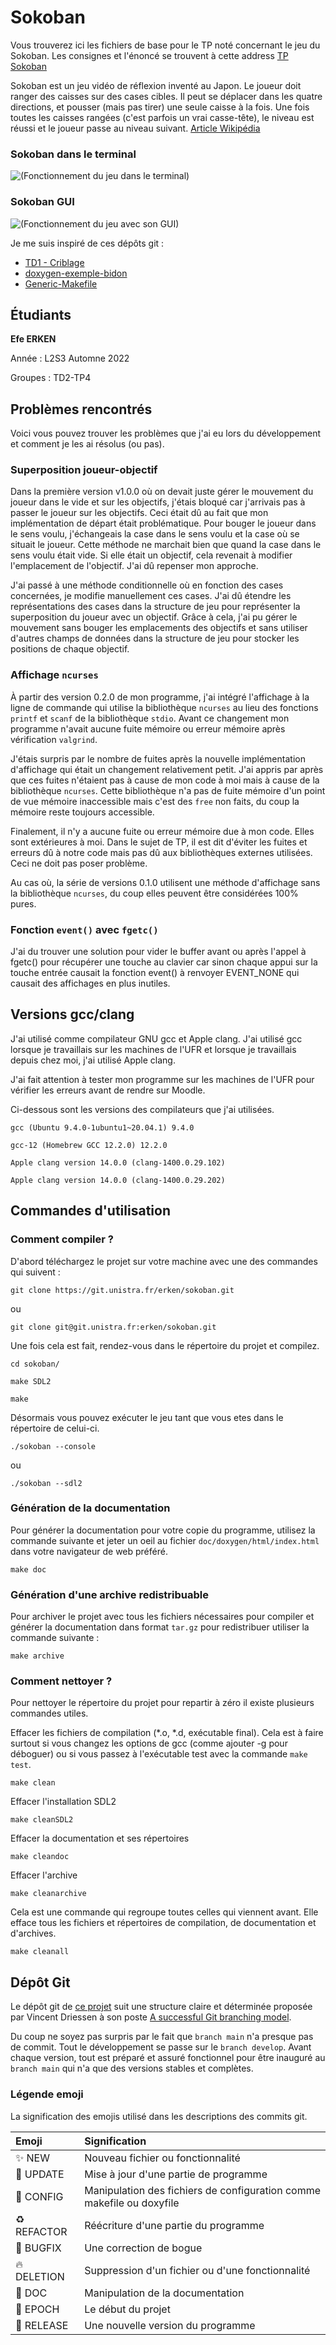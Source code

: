 # Sokoban
Vous trouverez ici les fichiers de base pour le TP noté concernant le jeu du Sokoban.
Les consignes et l'énoncé se trouvent à cette address [TP Sokoban](https://techdevprintemps2022.pages.unistra.fr/TP_TechDevEnonce/)

Sokoban est un jeu vidéo de réflexion inventé au Japon. Le joueur doit ranger des caisses sur des cases cibles. Il peut se déplacer dans les quatre directions, et pousser (mais pas tirer) une seule caisse à la fois. Une fois toutes les caisses rangées (c'est parfois un vrai casse-tête), le niveau est réussi et le joueur passe au niveau suivant. [Article Wikipédia](https://fr.wikipedia.org/wiki/Sokoban)

### Sokoban dans le terminal
<!-- Pour la compatibilité de GitLab et de Doxygen en même temps j'ai du utiliser cette ligne de html pour attacher une image -->
<img alt="(Fonctionnement du jeu dans le terminal)" src="images/sokobanCLIv1.0.0.gif">

### Sokoban GUI
<img alt="(Fonctionnement du jeu avec son GUI)" src="images/sokobanGUIv1.0.0.gif">

Je me suis inspiré de ces dépôts git :

* [TD1 - Criblage](https://gitlab.com/qgoestch/td1-criblage)
* [doxygen-exemple-bidon](https://git.unistra.fr/max.schmitt/doxygen-exemple-bidon)
* [Generic-Makefile](https://github.com/Leandros/Generic-Makefile/blob/master/Makefile)

## Étudiants
**Efe ERKEN**

Année : L2S3 Automne 2022

Groupes : TD2-TP4

## Problèmes rencontrés
Voici vous pouvez trouver les problèmes que j'ai eu lors du développement et comment je les ai résolus (ou pas).

### Superposition joueur-objectif
Dans la première version v1.0.0 où on devait juste gérer le mouvement du joueur dans le vide et sur les objectifs, j'étais bloqué car j'arrivais pas à passer le joueur sur les objectifs. Ceci était dû au fait que mon implémentation de départ était problématique. Pour bouger le joueur dans le sens voulu, j'échangeais la case dans le sens voulu et la case où se situait le joueur. Cette méthode ne marchait bien que quand la case dans le sens voulu était vide. Si elle était un objectif, cela revenait à modifier l'emplacement de l'objectif. J'ai dû repenser mon approche.

J'ai passé à une méthode conditionnelle où en fonction des cases concernées, je modifie manuellement ces cases. J'ai dû étendre les représentations des cases dans la structure de jeu pour représenter la superposition du joueur avec un objectif. Grâce à cela, j'ai pu gérer le mouvement sans bouger les emplacements des objectifs et sans utiliser d'autres champs de données dans la structure de jeu pour stocker les positions de chaque objectif.

### Affichage `ncurses`
À partir des version 0.2.0 de mon programme, j'ai intégré l'affichage à la ligne de commande qui utilise la bibliothèque `ncurses` au lieu des fonctions `printf` et `scanf` de la bibliothèque `stdio`. Avant ce changement mon programme n'avait aucune fuite mémoire ou erreur mémoire après vérification `valgrind`.

J'étais surpris par le nombre de fuites après la nouvelle implémentation d'affichage qui était un changement relativement petit. J'ai appris par après que ces fuites n'étaient pas à cause de mon code à moi mais à cause de la bibliothèque `ncurses`. Cette bibliothèque n'a pas de fuite mémoire d'un point de vue mémoire inaccessible mais c'est des `free` non faits, du coup la mémoire reste toujours accessible.

Finalement, il n'y a aucune fuite ou erreur mémoire due à mon code. Elles sont extérieures à moi. Dans le sujet de TP, il est dit d'éviter les fuites et erreurs dû à notre code mais pas dû aux bibliothèques externes utilisées. Ceci ne doit pas poser problème.

Au cas où, la série de versions 0.1.0 utilisent une méthode d'affichage sans la bibliothèque `ncurses`, du coup elles peuvent être considérées 100% pures.

### Fonction `event()` avec `fgetc()`
J'ai du trouver une solution pour vider le buffer avant ou après l'appel à fgetc() pour récupérer une touche au clavier car sinon chaque appui sur la touche entrée causait la fonction event() à renvoyer EVENT_NONE qui causait des affichages en plus inutiles.

## Versions gcc/clang
J'ai utilisé comme compilateur GNU gcc et Apple clang. J'ai utilisé gcc lorsque je travaillais sur les machines de l'UFR et lorsque je travaillais depuis chez moi, j'ai utilisé Apple clang.

J'ai fait attention à tester mon programme sur les machines de l'UFR pour vérifier les erreurs avant de rendre sur Moodle.

Ci-dessous sont les versions des compilateurs que j'ai utilisées.

```
gcc (Ubuntu 9.4.0-1ubuntu1~20.04.1) 9.4.0

gcc-12 (Homebrew GCC 12.2.0) 12.2.0

Apple clang version 14.0.0 (clang-1400.0.29.102)

Apple clang version 14.0.0 (clang-1400.0.29.202)
```

## Commandes d'utilisation

### Comment compiler ?
D'abord téléchargez le projet sur votre machine avec une des commandes qui suivent :

```
git clone https://git.unistra.fr/erken/sokoban.git
```
ou
```
git clone git@git.unistra.fr:erken/sokoban.git
```

Une fois cela est fait, rendez-vous dans le répertoire du projet et compilez.
```
cd sokoban/

make SDL2

make
```

Désormais vous pouvez exécuter le jeu tant que vous etes dans le répertoire de celui-ci.
```
./sokoban --console
```
ou
```
./sokoban --sdl2
```

### Génération de la documentation
Pour générer la documentation pour votre copie du programme, utilisez la commande suivante et jeter un oeil au fichier `doc/doxygen/html/index.html` dans votre navigateur de web préféré.
```
make doc
```

### Génération d'une archive redistribuable
Pour archiver le projet avec tous les fichiers nécessaires pour compiler et générer la documentation dans format `tar.gz` pour redistribuer utiliser la commande suivante :
```
make archive
```

### Comment nettoyer ?
Pour nettoyer le répertoire du projet pour repartir à zéro il existe plusieurs commandes utiles.

Effacer les fichiers de compilation (*.o, *.d, exécutable final). Cela est à faire surtout si vous changez les options de gcc (comme ajouter -g pour déboguer) ou si vous passez à l'exécutable test avec la commande `make test`.
```
make clean
```

Effacer l'installation SDL2
```
make cleanSDL2
```

Effacer la documentation et ses répertoires
```
make cleandoc
```

Effacer l'archive
```
make cleanarchive
```

Cela est une commande qui regroupe toutes celles qui viennent avant. Elle efface tous les fichiers et répertoires de compilation, de documentation et d'archives.
```
make cleanall
```

## Dépôt Git
Le dépôt git de [ce projet](https://git.unistra.fr/erken/sokoban) suit une structure claire et déterminée proposée par Vincent Driessen à son poste [A successful Git branching model](https://nvie.com/posts/a-successful-git-branching-model/).

Du coup ne soyez pas surpris par le fait que `branch main` n'a presque pas de commit. Tout le développement se passe sur le `branch develop`. Avant chaque version, tout est préparé et assuré fonctionnel pour être inauguré au `branch main` qui n'a que des versions stables et complètes.

### Légende emoji
La signification des emojis utilisé dans les descriptions des commits git.

Emoji | Signification
:-|:-
✨ NEW | Nouveau fichier ou fonctionnalité
🔧 UPDATE | Mise à jour d'une partie de programme
🔨 CONFIG | Manipulation des fichiers de configuration comme makefile ou doxyfile
♻️ REFACTOR | Réécriture d'une partie du programme
🐛 BUGFIX | Une correction de bogue
🔥 DELETION | Suppression d'un fichier ou d'une fonctionnalité
📝 DOC | Manipulation de la documentation
🎉 EPOCH | Le début du projet
🚀 RELEASE | Une nouvelle version du programme
